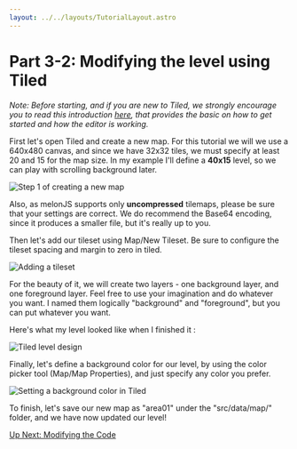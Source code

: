 ```yaml
---
layout: ../../layouts/TutorialLayout.astro
---
```

# Part 3-2: Modifying the level using Tiled

*Note: Before starting, and if you are new to Tiled, we strongly encourage you to read this introduction [here](https://doc.mapeditor.org/en/stable/manual/introduction/), that provides the basic on how to get started and how the editor is working.*

First let's open Tiled and create a new map. For this tutorial we will we use a 640x480 canvas, and since we have 32x32 tiles, we must specify at least 20 and 15 for the map size. In my example I'll define a **40x15** level, so we can play with scrolling background later.

![Step 1 of creating a new map](/img/tutorial/step1_newmap.png)

Also, as melonJS supports only **uncompressed** tilemaps, please be sure that your settings are correct. We do recommend the Base64 encoding, since it produces a smaller file, but it's really up to you.

Then let's add our tileset using Map/New Tileset. Be sure to configure the tileset spacing and margin to zero in tiled.


![Adding a tileset](/img/tutorial/step1_newtileset.png)

For the beauty of it, we will create two layers - one background layer, and one foreground layer. Feel free to use your imagination and do whatever you want. I named them logically "background" and "foreground", but you can put whatever you want.

Here's what my level looked like when I finished it :

<img class="large" alt="Tiled level design" src="/img/tutorial/step1_tiled_level_design.png">

Finally, let's define a background color for our level, by using the color picker tool (Map/Map Properties), and just specify any color you prefer.

![Setting a background color in Tiled](/img/tutorial/step1_background_color.png)

To finish, let's save our new map as "area01" under the "src/data/map/" folder, and we have now updated our level!

<a href="/tutorial/part-3-3-modifying-the-code" class="next">Up Next: Modifying the Code</a>